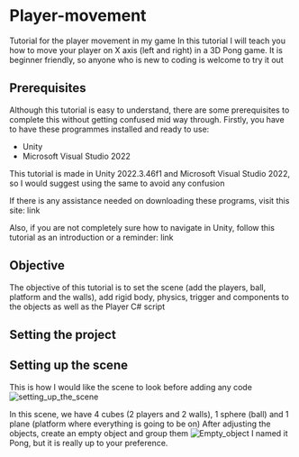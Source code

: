 # Player-movement
Tutorial for the player movement in my game
In this tutorial I will teach you how to move your player on X axis (left and right) in a 3D Pong game. It is beginner friendly, so anyone who is new to coding is welcome to try it out

## Prerequisites
Although this tutorial is easy to understand, there are some prerequisites to complete this without getting confused mid way through. 
Firstly, you have to have these programmes installed and ready to use: 
- Unity
- Microsoft Visual Studio 2022

 This tutorial is made in Unity 2022.3.46f1 and Microsoft Visual Studio 2022, so I would suggest using the same  to avoid any confusion

 If there is any assistance needed on downloading these programs, visit this site:
 link

 Also, if you are not completely sure how to navigate in Unity, follow this tutorial as an introduction or a reminder:
 link

 ## Objective
 The objective of this tutorial is to set the scene (add the players, ball, platform and the walls), add rigid body, physics, trigger and components to the objects as well as the Player C# script

 ## Setting the project

 ## Setting up the scene
 This is how I would like the scene to look before adding any code
 ![setting_up_the_scene](https://github.com/user-attachments/assets/422b71d4-5c47-4094-8781-3327f1ea89ff)


 In this scene, we have 4 cubes (2 players and 2 walls), 1 sphere (ball) and 1 plane (platform where everything is going to be on)
After adjusting the objects, create an empty object and group them
![Empty_object](https://github.com/user-attachments/assets/fea401d3-4cc0-46dd-9264-cc55dffe99d3)
I named it Pong, but it is really up to your preference.




 

